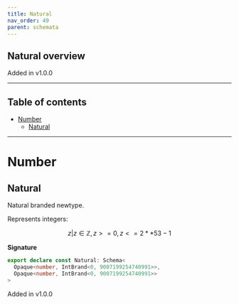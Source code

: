 ```yaml
---
title: Natural
nav_order: 49
parent: schemata
---
```


## Natural overview

Added in v1.0.0

---

<h2 class="text-delta">Table of contents</h2>

- [Number](#number)
  - [Natural](#natural)

---

# Number

## Natural

Natural branded newtype.

Represents integers:

```math
 { z | z ∈ ℤ, z >= 0, z <= 2 ** 53 - 1 }
```

**Signature**

```ts
export declare const Natural: Schema<
  Opaque<number, IntBrand<0, 9007199254740991>>,
  Opaque<number, IntBrand<0, 9007199254740991>>
>
```

Added in v1.0.0
